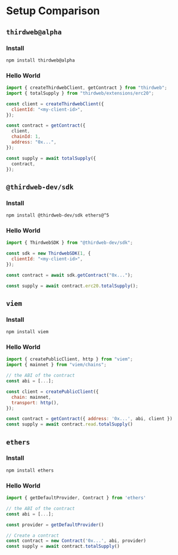 # Setup Comparison

## `thirdweb@alpha`

### Install

```bash
npm install thirdweb@alpha
```

### Hello World

```javascript
import { createThirdwebClient, getContract } from "thirdweb";
import { totalSupply } from "thirdweb/extensions/erc20";

const client = createThirdwebClient({
  clientId: "<my-client-id>",
});

const contract = getContract({
  client,
  chainId: 1,
  address: "0x...",
});

const supply = await totalSupply({
  contract,
});
```

## `@thirdweb-dev/sdk`

### Install

```bash
npm install @thirdweb-dev/sdk ethers@^5
```

### Hello World

```javascript
import { ThirdwebSDK } from "@thirdweb-dev/sdk";

const sdk = new ThirdwebSDK(1, {
  clientId: "<my-client-id>",
});

const contract = await sdk.getContract("0x...");

const supply = await contract.erc20.totalSupply();
```

## `viem`

### Install

```bash
npm install viem
```

### Hello World

```javascript
import { createPublicClient, http } from "viem";
import { mainnet } from "viem/chains";

// the ABI of the contract
const abi = [...];

const client = createPublicClient({
  chain: mainnet,
  transport: http(),
});

const contract = getContract({ address: '0x...', abi, client })
const supply = await contract.read.totalSupply()
```

## `ethers`

### Install

```bash
npm install ethers
```

### Hello World

```javascript
import { getDefaultProvider, Contract } from 'ethers'

// the ABI of the contract
const abi = [...];

const provider = getDefaultProvider()

// Create a contract
const contract = new Contract('0x...', abi, provider)
const supply = await contract.totalSupply()
```
